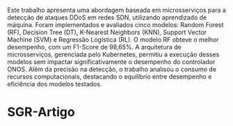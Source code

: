 Este trabalho apresenta uma abordagem baseada em microsserviços para a detecção de ataques DDoS em redes SDN, utilizando aprendizado de máquina. Foram implementados e avaliados cinco modelos: Random Forest (RF), Decision Tree (DT), K-Nearest Neighbors (KNN), Support Vector Machine (SVM) e Regressão Logística (RL). O modelo RF obteve o melhor desempenho, com um F1-Score de 98,65%. A arquitetura de microsserviços, gerenciada pelo Kubernetes, permitiu a execução desses modelos sem impactar significativamente o desempenho do controlador ONOS. Além da precisão na detecção, o trabalho analisou o consumo de recursos computacionais, destacando o equilíbrio entre desempenho e eficiência dos modelos testados.
# SGR-Artigo
